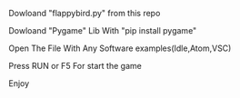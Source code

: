 Dowloand "flappybird.py" from this repo

Dowloand "Pygame" Lib With "pip install pygame"

Open The File With Any Software examples(Idle,Atom,VSC)

Press RUN or F5 For start the game

Enjoy
